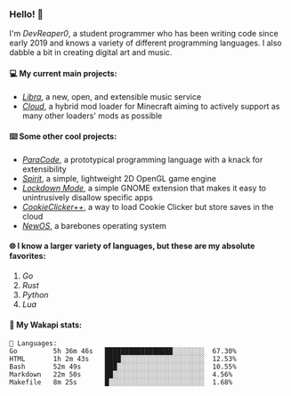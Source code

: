 ### Hello! 👋

I'm _DevReaper0_, a student programmer who has been writing code since early 2019 and knows a variety of different programming languages. I also dabble a bit in creating digital art and music.

#### 💻 My current main projects:

-   _[Libra](https://github.com/LibraMusic)_, a new, open, and extensible music service
-   _[Cloud](https://github.com/CloudLoaderMC/CloudLoader)_, a hybrid mod loader for Minecraft aiming to actively support as many other loaders' mods as possible

#### ⌨️ Some other cool projects:

-   _[ParaCode](https://github.com/ParaCodeLang/ParaCode)_, a prototypical programming language with a knack for extensibility
-   _[Spirit](https://gitlab.com/DevReaper0/SpiritEngine)_, a simple, lightweight 2D OpenGL game engine
-   _[Lockdown Mode](https://github.com/DevReaper0/GNOME-LockdownMode)_, a simple GNOME extension that makes it easy to unintrusively disallow specific apps
-   _[CookieClicker++](https://github.com/DevReaper0/CookieClickerPlusPlus)_, a way to load Cookie Clicker but store saves in the cloud
-   _[NewOS](https://github.com/DevReaper0/NewOS)_, a barebones operating system

#### 🌐 I know a larger variety of languages, but these are my absolute favorites:

1. _Go_
2. _Rust_
3. _Python_
4. _Lua_

#### 📡 My Wakapi stats:

```text
💾 Languages:
Go         5h 36m 46s   █████████████████░░░░░░░░  67.30%
HTML       1h 2m 43s    ████░░░░░░░░░░░░░░░░░░░░░  12.53%
Bash       52m 49s      ███░░░░░░░░░░░░░░░░░░░░░░  10.55%
Markdown   22m 50s      ██░░░░░░░░░░░░░░░░░░░░░░░  4.56%
Makefile   8m 25s       █░░░░░░░░░░░░░░░░░░░░░░░░  1.68%
```
